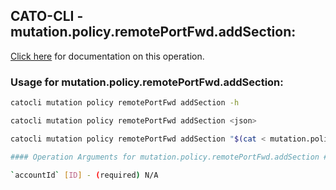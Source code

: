 
## CATO-CLI - mutation.policy.remotePortFwd.addSection:
[Click here](https://api.catonetworks.com/documentation/#mutation-mutation.policy.remotePortFwd.addSection) for documentation on this operation.

### Usage for mutation.policy.remotePortFwd.addSection:

```bash
catocli mutation policy remotePortFwd addSection -h

catocli mutation policy remotePortFwd addSection <json>

catocli mutation policy remotePortFwd addSection "$(cat < mutation.policy.remotePortFwd.addSection.json)"

#### Operation Arguments for mutation.policy.remotePortFwd.addSection ####

`accountId` [ID] - (required) N/A    
